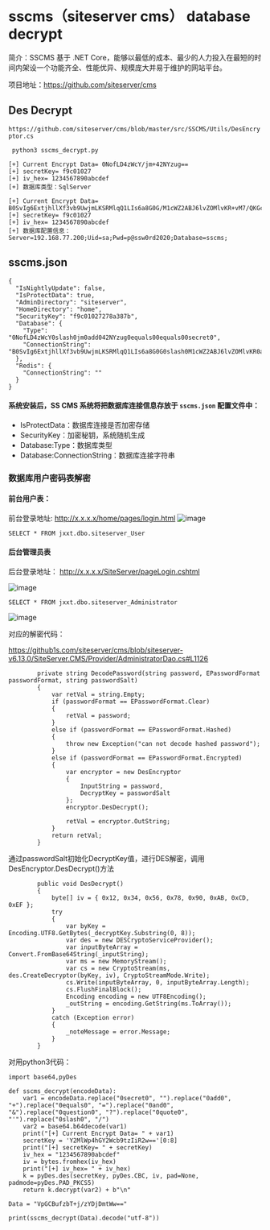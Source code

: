 # sscms（siteserver cms） database decrypt

简介：SSCMS 基于 .NET Core，能够以最低的成本、最少的人力投入在最短的时间内架设一个功能齐全、性能优异、规模庞大并易于维护的网站平台。

项目地址：https://github.com/siteserver/cms



## Des Decrypt

`https://github.com/siteserver/cms/blob/master/src/SSCMS/Utils/DesEncryptor.cs`

```
 python3 sscms_decrypt.py
 
[+] Current Encrypt Data= 0NofLD4zWcY/jm+42NYzug==
[+] secretKey= f9c01027
[+] iv_hex= 1234567890abcdef
[+] 数据库类型：SqlServer

[+] Current Encrypt Data= B0SvIg6ExtjhllXf3vb9UwjmLKSRMlqQ1LIs6a8G0G/M1cWZ2ABJ6lvZOMlvKR+vM7/QKGc8pYo8t6sumMerqA==
[+] secretKey= f9c01027
[+] iv_hex= 1234567890abcdef
[+] 数据库配置信息：Server=192.168.77.200;Uid=sa;Pwd=p@ssw0rd2020;Database=sscms;
```

## sscms.json

```
{
  "IsNightlyUpdate": false,
  "IsProtectData": true,
  "AdminDirectory": "siteserver",
  "HomeDirectory": "home",
  "SecurityKey": "f9c01027278a387b",
  "Database": {
    "Type": "0NofLD4zWcY0slash0jm0add042NYzug0equals00equals00secret0",
    "ConnectionString": "B0SvIg6ExtjhllXf3vb9UwjmLKSRMlqQ1LIs6a8G0G0slash0M1cWZ2ABJ6lvZOMlvKR0add0vM70slash0QKGc8pYo8t6sumMerqA0equals00equals00secret0"
  },
  "Redis": {
    "ConnectionString": ""
  }
}
```

#### 系统安装后，SS CMS 系统将把数据库连接信息存放于 `sscms.json` 配置文件中：

- IsProtectData：数据库连接是否加密存储
- SecurityKey：加密秘钥，系统随机生成
- Database:Type：数据库类型
- Database:ConnectionString：数据库连接字符串

### 数据库用户密码表解密

#### 前台用户表：

前台登录地址: 
http://x.x.x.x/home/pages/login.html
![image](https://user-images.githubusercontent.com/16593068/144416418-bed8f5fc-d294-4b82-8989-4ad45b9dae4b.png)

`SELECT * FROM jxxt.dbo.siteserver_User`

#### 后台管理员表

后台登录地址：
http://x.x.x.x/SiteServer/pageLogin.cshtml

![image](https://user-images.githubusercontent.com/16593068/144416281-a033c123-9e37-4dfb-aa66-f3c76a59a9d4.png)


`SELECT * FROM jxxt.dbo.siteserver_Administrator`

![image](https://user-images.githubusercontent.com/16593068/144417044-934e5a90-72b4-4664-986a-ead939821062.png)


对应的解密代码：

https://github1s.com/siteserver/cms/blob/siteserver-v6.13.0/SiteServer.CMS/Provider/AdministratorDao.cs#L1126


```
        private string DecodePassword(string password, EPasswordFormat passwordFormat, string passwordSalt)
        {
            var retVal = string.Empty;
            if (passwordFormat == EPasswordFormat.Clear)
            {
                retVal = password;
            }
            else if (passwordFormat == EPasswordFormat.Hashed)
            {
                throw new Exception("can not decode hashed password");
            }
            else if (passwordFormat == EPasswordFormat.Encrypted)
            {
                var encryptor = new DesEncryptor
                {
                    InputString = password,
                    DecryptKey = passwordSalt
                };
                encryptor.DesDecrypt();

                retVal = encryptor.OutString;
            }
            return retVal;
        }
```

通过passwordSalt初始化DecryptKey值，进行DES解密，调用DesEncryptor.DesDecrypt()方法


```
		public void DesDecrypt()
		{
		    byte[] iv = { 0x12, 0x34, 0x56, 0x78, 0x90, 0xAB, 0xCD, 0xEF };
		    try
			{
				var byKey = Encoding.UTF8.GetBytes(_decryptKey.Substring(0, 8));
				var des = new DESCryptoServiceProvider();
				var inputByteArray = Convert.FromBase64String(_inputString);
				var ms = new MemoryStream();
				var cs = new CryptoStream(ms, des.CreateDecryptor(byKey, iv), CryptoStreamMode.Write);
				cs.Write(inputByteArray, 0, inputByteArray.Length);
				cs.FlushFinalBlock();
				Encoding encoding = new UTF8Encoding();
				_outString = encoding.GetString(ms.ToArray());
			}
			catch (Exception error)
			{
				_noteMessage = error.Message;
			}
		}
```

对用python3代码：

```
import base64,pyDes

def sscms_decrypt(encodeData):
    var1 = encodeData.replace("0secret0", "").replace("0add0", "+").replace("0equals0", "=").replace("0and0", "&").replace("0question0", "?").replace("0quote0", "'").replace("0slash0", "/")
    var2 = base64.b64decode(var1)
    print("[+] Current Encrypt Data= " + var1)
    secretKey = 'Y2MlWp4hGY2Wcb9tzIiR2w=='[0:8]
    print("[+] secretKey= " + secretKey)
    iv_hex = "1234567890abcdef"
    iv = bytes.fromhex(iv_hex)
    print("[+] iv_hex= " + iv_hex)
    k = pyDes.des(secretKey, pyDes.CBC, iv, pad=None, padmode=pyDes.PAD_PKCS5)
    return k.decrypt(var2) + b"\n"

Data = "VpGCBufzbT+j/zYDjDmtWw=="

print(sscms_decrypt(Data).decode("utf-8"))
```

